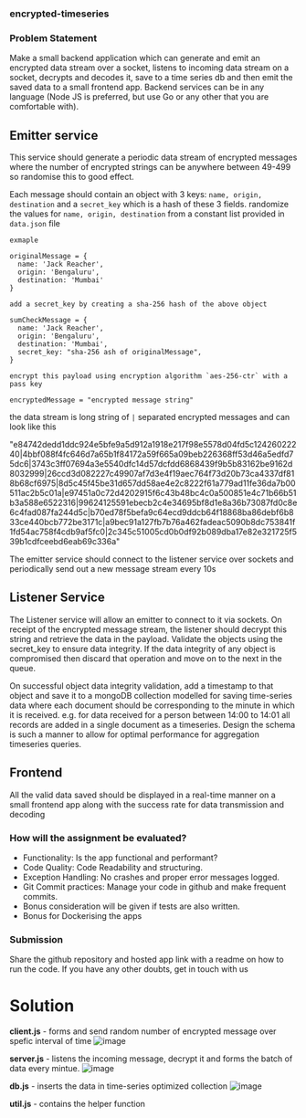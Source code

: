 ### encrypted-timeseries

### Problem Statement

Make a small backend application which can generate and emit an encrypted data stream over a socket, listens to incoming data stream on a socket, decrypts and decodes it, save to a time series db and then emit the saved data to a small frontend app. Backend services can be in any language (Node JS is preferred, but use Go or any other that you are comfortable with).


## Emitter service
This service should generate a periodic data stream of encrypted messages where the number of encrypted strings can be anywhere between 49-499 so randomise this to good effect.

Each message should contain an object with 3 keys: `name, origin, destination` and a `secret_key` which is a hash of these 3 fields. randomize the values for `name, origin, destination` from a constant list provided in `data.json` file

```
exmaple

originalMessage = {
  name: 'Jack Reacher',
  origin: 'Bengaluru',
  destination: 'Mumbai'
}

add a secret_key by creating a sha-256 hash of the above object

sumCheckMessage = {
  name: 'Jack Reacher',
  origin: 'Bengaluru',
  destination: 'Mumbai',
  secret_key: "sha-256 ash of originalMessage",
}

encrypt this payload using encryption algorithm `aes-256-ctr` with a pass key

encryptedMessage = "encrypted message string"
```

the data stream is long string of `|` separated encrypted messages and can look like this

"e84742dedd1ddc924e5bfe9a5d912a1918e217f98e5578d04fd5c12426022240|4bbf088f4fc646d7a65b1f84172a59f665a09beb226368ff53d46a5edfd75dc6|3743c3ff07694a3e5540dfc14d57dcfdd6868439f9b5b83162be9162d8032999|26ccd3d082227c49907af7d3e4f19aec764f73d20b73ca4337df818b68cf6975|8d5c45f45be31d657dd58ae4e2c8222f61a779ad11fe36da7b00511ac2b5c01a|e97451a0c72d4202915f6c43b48bc4c0a500851e4c71b66b51b3a588e6522316|99624125591ebecb2c4e34695bf8d1e8a36b73087fd0c8e6c4fad087fa244d5c|b70ed78f5befa9c64ecd9ddcb64f18868ba86debf6b833ce440bcb772be3171c|a9bec91a127fb7b76a462fadeac5090b8dc753841f1fd54ac758f4cdb9af5fc0|2c345c51005cd0b0df92b089dba17e82e321725f539b1cdfceebd6eab69c336a"

The emitter service should connect to the listener service over sockets and periodically send out a new message stream every 10s

## Listener Service

The Listener service will allow an emitter to connect to it via sockets. On receipt of the encrypted message stream, the listener should decrypt this string and retrieve the data in the payload. Validate the objects using the secret_key to ensure data integrity. If the data integrity of any object is compromised then discard that operation and move on to the next in the queue.

On successful object data integrity validation, add a timestamp to that object and save it to a mongoDB collection modelled for saving time-series data where each document should be corresponding to the minute in which it is received. e.g. for data received for a person between 14:00 to 14:01 all records are added in a single document as a timeseries. Design the schema is such a manner to allow for optimal performance for aggregation timeseries queries.

## Frontend

All the valid data saved should be displayed in a real-time manner on a small frontend app along with the success rate for data transmission and decoding

### How will the assignment be evaluated?
- Functionality: Is the app functional and performant?
- Code Quality: Code Readability and structuring.
- Exception Handling: No crashes and proper error messages logged.
- Git Commit practices: Manage your code in github and make frequent commits.
- Bonus consideration will be given if tests are also written.
- Bonus for Dockerising the apps

### Submission
Share the github repository and hosted app link with a readme on how to run the code. If you have any other doubts, get in touch with us


# Solution

**client.js** - forms and send random number of encrypted message over spefic interval of time
![image](https://user-images.githubusercontent.com/22377758/128535408-73389842-4402-43fa-bdf5-52decb1604c9.png)

**server.js** - listens the incoming message, decrypt it and forms the batch of data every mintue.
![image](https://user-images.githubusercontent.com/22377758/128535668-5b2e83d0-6ec2-4df2-a271-86e928bddcd5.png)

**db.js** - inserts the data in time-series optimized collection
![image](https://user-images.githubusercontent.com/22377758/128535796-56b552c8-6ef4-4a5b-98ea-8b4be01aca05.png)

**util.js** - contains the helper function




